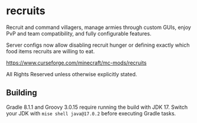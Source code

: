 # recruits
Recruit and command villagers, manage armies through custom GUIs, enjoy PvP and team compatibility, and fully configurable features.

Server configs now allow disabling recruit hunger or defining exactly
which food items recruits are willing to eat.

https://www.curseforge.com/minecraft/mc-mods/recruits

All Rights Reserved unless otherwise explicitly stated.

## Building
Gradle 8.1.1 and Groovy 3.0.15 require running the build with JDK 17.
Switch your JDK with `mise shell java@17.0.2` before executing Gradle tasks.
